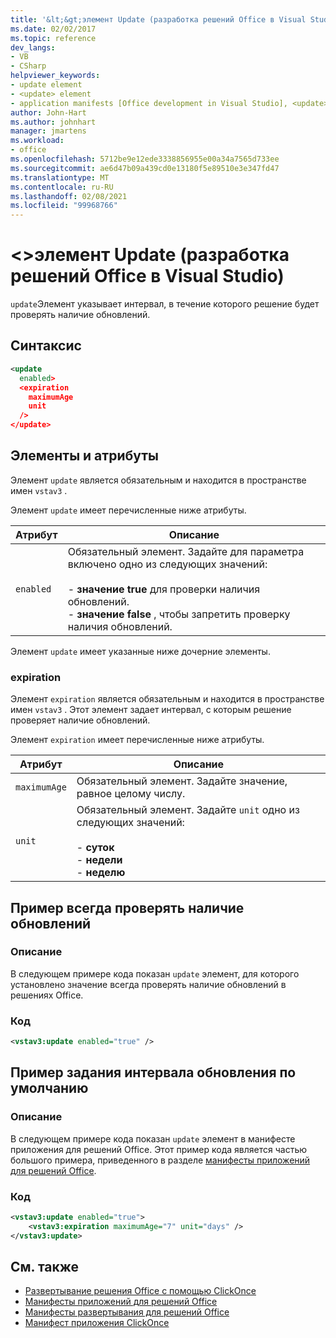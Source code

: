 ```yaml
---
title: '&lt;&gt;элемент Update (разработка решений Office в Visual Studio)'
ms.date: 02/02/2017
ms.topic: reference
dev_langs:
- VB
- CSharp
helpviewer_keywords:
- update element
- <update> element
- application manifests [Office development in Visual Studio], <update> element
author: John-Hart
ms.author: johnhart
manager: jmartens
ms.workload:
- office
ms.openlocfilehash: 5712be9e12ede3338856955e00a34a7565d733ee
ms.sourcegitcommit: ae6d47b09a439cd0e13180f5e89510e3e347fd47
ms.translationtype: MT
ms.contentlocale: ru-RU
ms.lasthandoff: 02/08/2021
ms.locfileid: "99968766"
---
```

# <a name="ltupdategt-element-office-development-in-visual-studio"></a>&lt;&gt;элемент Update (разработка решений Office в Visual Studio)
  `update`Элемент указывает интервал, в течение которого решение будет проверять наличие обновлений.

## <a name="syntax"></a>Синтаксис

```xml
<update
  enabled>
  <expiration
    maximumAge
    unit
  />
</update>
```

## <a name="elements-and-attributes"></a>Элементы и атрибуты
 Элемент `update` является обязательным и находится в пространстве имен `vstav3` .

 Элемент `update` имеет перечисленные ниже атрибуты.

|Атрибут|Описание|
|---------------|-----------------|
|`enabled`|Обязательный элемент. Задайте для параметра включено одно из следующих значений:<br /><br /> -   **значение true** для проверки наличия обновлений.<br />-   **значение false** , чтобы запретить проверку наличия обновлений.|

 Элемент `update` имеет указанные ниже дочерние элементы.

### <a name="expiration"></a>expiration
 Элемент `expiration` является обязательным и находится в пространстве имен `vstav3` . Этот элемент задает интервал, с которым решение проверяет наличие обновлений.

 Элемент `expiration` имеет перечисленные ниже атрибуты.

|Атрибут|Описание|
|---------------|-----------------|
|`maximumAge`| Обязательный элемент. Задайте значение, равное целому числу.|
|`unit`|Обязательный элемент. Задайте `unit` одно из следующих значений:<br /><br /> -   **суток**<br />-   **недели**<br />-   **неделю**|

## <a name="example-of-always-checking-for-updates"></a>Пример всегда проверять наличие обновлений

### <a name="description"></a>Описание
 В следующем примере кода показан `update` элемент, для которого установлено значение всегда проверять наличие обновлений в решениях Office.

### <a name="code"></a>Код

```xml
<vstav3:update enabled="true" />
```

## <a name="example-of-setting-a-default-update-interval"></a>Пример задания интервала обновления по умолчанию

### <a name="description"></a>Описание
 В следующем примере кода показан `update` элемент в манифесте приложения для решений Office. Этот пример кода является частью большого примера, приведенного в разделе [манифесты приложений для решений Office](../vsto/application-manifests-for-office-solutions.md).

### <a name="code"></a>Код

```xml
<vstav3:update enabled="true">
    <vstav3:expiration maximumAge="7" unit="days" />
</vstav3:update>
```

## <a name="see-also"></a>См. также

- [Развертывание решения Office с помощью ClickOnce](../vsto/deploying-an-office-solution-by-using-clickonce.md)
- [Манифесты приложений для решений Office](../vsto/application-manifests-for-office-solutions.md)
- [Манифесты развертывания для решений Office](../vsto/deployment-manifests-for-office-solutions.md)
- [Манифест приложения ClickOnce](../deployment/clickonce-application-manifest.md)
